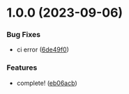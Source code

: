 # 1.0.0 (2023-09-06)


### Bug Fixes

* ci error ([6de49f0](https://github.com/lee88688/logseq-mhtml-view-plugin/commit/6de49f05c5e6bc868065fa1df3a80be090e65be3))


### Features

* complete! ([eb06acb](https://github.com/lee88688/logseq-mhtml-view-plugin/commit/eb06acba30aacf6e37224d577825626e7fce5ac7))
